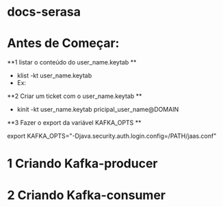 # docs-serasa

# Antes de Começar:

**1 listar o conteúdo do user_name.keytab **

- klist -kt user_name.keytab
- Ex: 

**2 Criar um ticket com  o user_name.keytab **

- kinit -kt user_name.keytab pricipal_user_name@DOMAIN

**3 Fazer o export da variável KAFKA_OPTS **

export KAFKA_OPTS="-Djava.security.auth.login.config=/PATH/jaas.conf"

# 1 **Criando Kafka-producer**




# 2 **Criando Kafka-consumer**
